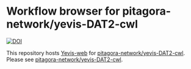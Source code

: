 # Workflow browser for pitagora-network/yevis-DAT2-cwl

[![DOI](https://zenodo.org/badge/495261899.svg)](https://zenodo.org/badge/latestdoi/495261899)

This repository hosts [Yevis-web](https://github.com/ddbj/yevis-web) for [pitagora-network/yevis-DAT2-cwl](https://github.com/pitagora-network/yevis-DAT2-cwl).
Please see [pitagora-network/yevis-DAT2-cwl](https://github.com/pitagora-network/yevis-DAT2-cwl).
